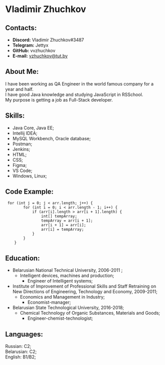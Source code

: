 # Vladimir Zhuchkov
## Contacts:
+ **Discord:** Vladimir Zhuchkov#3487
+ **Telegram:** Jettyx
+ **GitHub:** vvzhuchkov
+ **E-mail:** vzhuchkov@tut.by

## About Me:
I have been working as QA Engineer in the world famous company for a year and half.   
I have good Java knowledge and studying JavaScript in RSSchool.  
My purpose is getting a job as Full-Stack developer.   

## Skills:
+ Java Core, Java EE;
+ Intellij IDEA;
+ MySQL Workbench, Oracle database;
+ Postman;
+ Jenkins;
+ HTML;
+ CSS;
+ Figma;
+ VS Code;
+ Windows, Linux;

## Code Example: 
     for (int j = 0; j < arr.length; j++) {
            for (int i = 0; i < arr.length - 1; i++) {
                if (arr[i].length > arr[i + 1].length) {
                    int[] tempArray;
                    tempArray = arr[i + 1];
                    arr[i + 1] = arr[i];
                    arr[i] = tempArray;
                }
            }
        }

## Education:
+ Belarusian National Technical University, 2006-2011 ;
    + Intelligent devices, machines and production;
        + Engineer of Intelligent systems;
+ Institute of Improvement of Professional Skills and Staff Retraining on New Directions of Engineering, Technology and Economy, 2009-2011;
    + Economics and Management in Industry;
        + Economist-manager;
+ Belarusian State Technological University, 2016-2018;
    + Chemical Technology of Organic Substances, Materials and Goods;
        + Engineer-chemist-technologist;

## Languages:
Russian: C2;  
Belarusian: C2;  
English: B1/B2;
